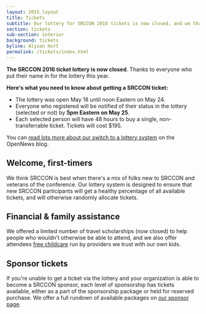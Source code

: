 ```yaml
---
layout: 2015_layout
title: Tickets
subtitle: Our lottery for SRCCON 2016 tickets is now closed, and we thank all who participated!
section: tickets
sub-section: interior
background: tickets
byline: Alyson Hurt
permalink: /tickets/index.html
---
```


**The SRCCON 2016 ticket lottery is now closed**. Thanks to everyone who put their name in for the lottery this year.

**Here's what you need to know about getting a SRCCON ticket:**

* The lottery was open May 18 until noon Eastern on May 24. 
* Everyone who registered will be notified of their status in the lottery (selected or not) by **5pm Eastern on May 25**. 
* Each selected person will have 48 hours to buy a single, non-transferrable ticket. Tickets will cost $195.

You can [read lots more about our switch to a lottery system](https://opennews.org/blog/srccon-tix/) on the OpenNews blog.

## Welcome, first-timers

We think SRCCON is best when there's a mix of folks new to SRCCON and veterans of the conference. Our lottery system is designed to ensure that new SRCCON participants will get a healthy percentage of all available tickets, and will otherwise randomly allocate tickets. 

## Financial & family assistance

We offered a limited number of travel scholarships (now closed) to help people who wouldn't otherwise be able to attend, and we also offer attendees [free childcare](/childcare) run by providers we trust with our own kids.

## Sponsor tickets

If you're unable to get a ticket via the lottery and your organization is able to become a SRCCON sponsor, each level of sponsorship has tickets available, either as a part of the sponsorship package or held for reserved purchase. We offer a full rundown of available packages on [our sponsor page](/sponsors).
